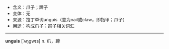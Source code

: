 - <span class="definition">含义：爪子；蹄子</span>
- <span class="definition">变体：无</span>
- <span class="definition">来源：拉丁单词unguis（意为nail或claw，即指甲；爪子）</span>
- <span class="definition">用途：构成爪子；蹄子相关词汇</span>

---

<span class="vocabulary">**unguis**</span> [ˈʌŋɡwɪs] n. 爪，蹄
